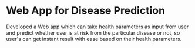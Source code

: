 # Web App for Disease Prediction
 Developed a Web app which can take health parameters as input from user and predict whether user is at risk from the particular disease or not, so user's can get instant result with ease based on their health parameters.
